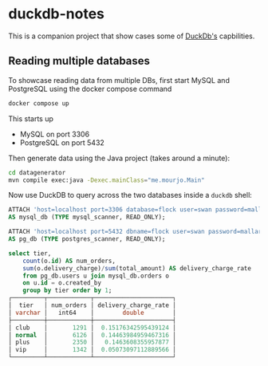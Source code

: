 # duckdb-notes
This is a companion project that show cases some of [DuckDb's](http://duckdb.org) capbilities.

## Reading multiple databases
To showcase reading data from multiple DBs, first start MySQL and PostgreSQL using the docker compose command
```bash
docker compose up
```
This starts up
- MySQL on port 3306
- PostgreSQL on port 5432

Then generate data using the Java project (takes around a minute):
```bash
cd datagenerator
mvn compile exec:java -Dexec.mainClass="me.mourjo.Main"
```

Now use DuckDB to query across the two databases inside a `duckdb` shell:
```sql
ATTACH 'host=localhost port=3306 database=flock user=swan password=mallard' 
AS mysql_db (TYPE mysql_scanner, READ_ONLY);

ATTACH 'host=localhost port=5432 dbname=flock user=swan password=mallard' 
AS pg_db (TYPE postgres_scanner, READ_ONLY);

select tier,
    count(o.id) AS num_orders,
    sum(o.delivery_charge)/sum(total_amount) AS delivery_charge_rate
    from pg_db.users u join mysql_db.orders o
    on u.id = o.created_by
    group by tier order by 1;
┌─────────┬────────────┬──────────────────────┐
│  tier   │ num_orders │ delivery_charge_rate │
│ varchar │   int64    │        double        │
├─────────┼────────────┼──────────────────────┤
│ club    │       1291 │  0.15176342595439124 │
│ normal  │       6126 │  0.14463984959467316 │
│ plus    │       2350 │   0.1463608355957877 │
│ vip     │       1342 │  0.05073097112889566 │
└─────────┴────────────┴──────────────────────┘
```
